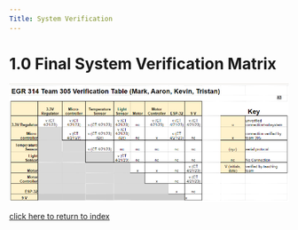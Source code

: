 ```yaml
---
Title: System Verification
---
```


# 1.0 Final System Verification Matrix

![SystemVerification: System Verification.](/photos/SystemVerification.PNG "SystemVerification: System Verification Table.")

[click here to return to index](/index)
